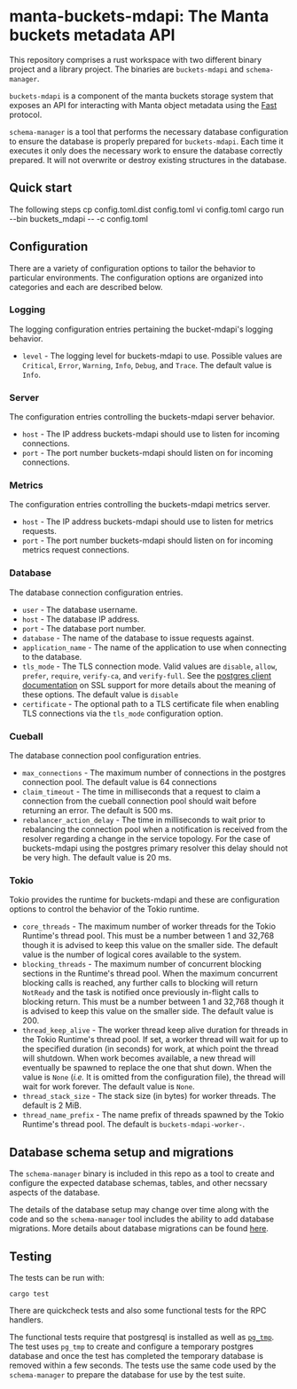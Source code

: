 # manta-buckets-mdapi: The Manta buckets metadata API

This repository comprises a rust workspace with two different binary project and
a library project. The binaries are `buckets-mdapi` and `schema-manager`.

`buckets-mdapi` is a component of the manta buckets storage system that exposes
an API for interacting with Manta object metadata using the
[Fast](https:/github.com/joyent/node-fast) protocol.

`schema-manager` is a tool that performs the necessary database configuration
to ensure the database is properly prepared for `buckets-mdapi`. Each time it
executes it only does the necessary work to ensure the database correctly
prepared. It will not overwrite or destroy existing structures in the database.

## Quick start

The following steps
    cp config.toml.dist config.toml
    vi config.toml
    cargo run --bin buckets_mdapi -- -c config.toml

## Configuration

There are a variety of configuration options to tailor the behavior to
particular environments. The configuration options are organized into categories
and each are described below.

### Logging

The logging configuration entries pertaining the bucket-mdapi's logging behavior.

* `level` - The logging level for buckets-mdapi to use. Possible values are `Critical`,
  `Error`, `Warning`, `Info`, `Debug`, and `Trace`. The default value is `Info`.

### Server

The configuration entries controlling the buckets-mdapi server behavior.

* `host` - The IP address buckets-mdapi should use to listen for incoming connections.
* `port` - The port number buckets-mdapi should listen on for incoming connections.

### Metrics

The configuration entries controlling the buckets-mdapi metrics server.

* `host` - The IP address buckets-mdapi should use to listen for metrics requests.
* `port` - The port number buckets-mdapi should listen on for incoming metrics request
  connections.

### Database

The database connection configuration entries.

* `user` - The database username.
* `host` - The database IP address.
* `port` - The database port number.
* `database` - The name of the database to issue requests against.
* `application_name` - The name of the application to use when connecting to the
  database.
* `tls_mode` - The TLS connection mode. Valid values are `disable`, `allow`,
  `prefer`, `require`, `verify-ca`, and `verify-full`. See the [postgres
  client documentation](https://www.postgresql.org/docs/current/libpq-ssl.html) on SSL support for more details about the meaning of
  these options. The default value is `disable`
* `certificate` - The optional path to a TLS certificate file when enabling TLS
  connections via the `tls_mode` configuration option.

### Cueball

The database connection pool configuration entries.

* `max_connections` - The maximum number of connections in the postgres
  connection pool. The default value is 64 connections
* `claim_timeout` - The time in milliseconds that a request to claim a
  connection from the cueball connection pool should wait before returning an
  error. The default is 500 ms.
* `rebalancer_action_delay` - The time in milliseconds to wait prior to
  rebalancing the connection pool when a notification is received from the
  resolver regarding a change in the service topology. For the case of buckets-mdapi
  using the postgres primary resolver this delay should not be very high. The
  default value is 20 ms.

### Tokio

Tokio provides the runtime for buckets-mdapi and these are configuration options to
control the behavior of the Tokio runtime.

* `core_threads` - The maximum number of worker threads for the Tokio Runtime's
  thread pool. This must be a number between 1 and 32,768 though it is advised
  to keep this value on the smaller side. The default value is the number of
  logical cores available to the system.
* `blocking_threads` - The maximum number of concurrent blocking sections in the
  Runtime's thread pool. When the maximum concurrent blocking calls is reached,
  any further calls to blocking will return `NotReady` and the task is notified
  once previously in-flight calls to blocking return. This must be a number
  between 1 and 32,768 though it is advised to keep this value on the smaller
  side. The default value is 200.
* `thread_keep_alive` - The worker thread keep alive duration for threads in the
  Tokio Runtime's thread pool. If set, a worker thread will wait for up to the
  specified duration (in seconds) for work, at which point the thread will
  shutdown. When work becomes available, a new thread will eventually be spawned
  to replace the one that shut down. When the value is `None` (*i.e.* It is
  omitted from the configuration file), the thread will wait for work forever. The default value is `None`.
* `thread_stack_size` - The stack size (in bytes) for worker threads. The
  default is 2 MiB.
* `thread_name_prefix` - The name prefix of threads spawned by the Tokio
  Runtime's thread pool. The default is `buckets-mdapi-worker-`.

## Database schema setup and migrations

The `schema-manager` binary is included in this repo as a tool to create and
configure the expected database schemas, tables, and other necssary aspects of
the database.

The details of the database setup may change over time along with the code and
so the `schema-manager` tool includes the ability to add database
migrations. More details about database migrations can be found [here](./migrations/MIGRATIONS.md).

## Testing

The tests can be run with:

```
cargo test
```

There are quickcheck tests and also some functional tests for the RPC handlers.

The functional tests require that postgresql is installed as well as
[`pg_tmp`](http://eradman.com/ephemeralpg/). The test uses `pg_tmp` to create
and configure a temporary postgres database and once the test has completed the
temporary database is removed within a few seconds. The tests use the same code
used by the `schema-manager` to prepare the database for use by the test suite.
